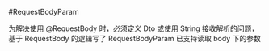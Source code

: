 #RequestBodyParam

为解决使用 @RequestBody 时，必须定义 Dto 或使用 String 接收解析的问题，基于 RequestBody 的逻辑写了 RequestBodyParam 已支持读取 body 下的参数